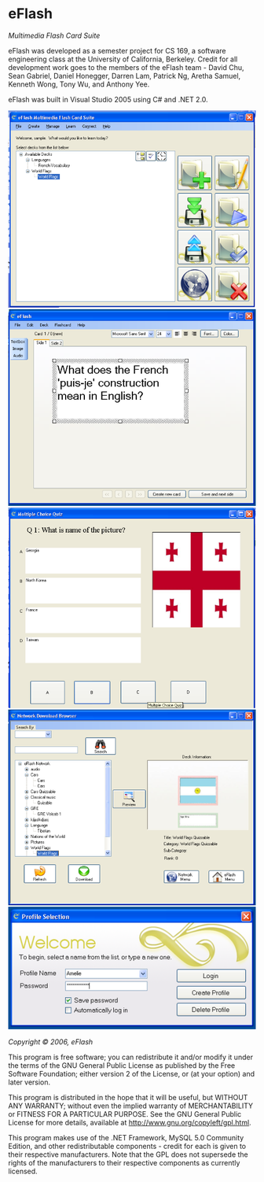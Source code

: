 # eFlash
*Multimedia Flash Card Suite*

eFlash was developed as a semester project for CS 169, a software engineering class at the University of California, Berkeley. Credit for all development work goes to the members of the eFlash team - David Chu, Sean Gabriel, Daniel Honegger, Darren Lam, Patrick Ng, Aretha Samuel, Kenneth Wong, Tony Wu, and Anthony Yee.

eFlash was built in Visual Studio 2005 using C# and .NET 2.0.

![Main screenshot](/screenshots/main.png?raw=true "User library and main actions")
![Editor screenshot](/screenshots/editor.png?raw=true "Creating a new deck")
![Quiz screenshot](/screenshots/quiz.png?raw=true "Taking a quiz using a deck")
![Network screenshot](/screenshots/network.png?raw=true "Sharing and downloading decks from other eFlash users")
![Profile screenshot](/screenshots/profile.png?raw=true "Profile and login")

*Copyright © 2006, eFlash*

This program is free software; you can redistribute it and/or modify it under the terms of the GNU General Public License as published by the Free Software Foundation; either version 2 of the License, or (at your option) and later version.

This program is distributed in the hope that it will be useful, but WITHOUT ANY WARRANTY; without even the implied warranty of MERCHANTABILITY or FITNESS FOR A PARTICULAR PURPOSE. See the GNU General Public License for more details, available at http://www.gnu.org/copyleft/gpl.html.

This program makes use of the .NET Framework, MySQL 5.0 Community Edition, and other redistributable components - credit for each is given to their respective manufacturers. Note that the GPL does not supersede the rights of the manufacturers to their respective components as currently licensed.
